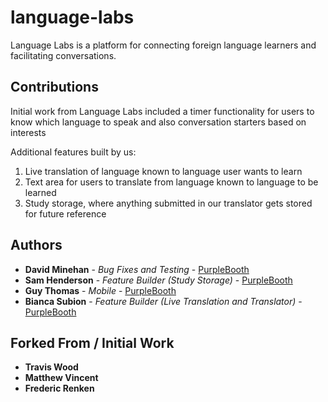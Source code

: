 # language-labs

Language Labs is a platform for connecting foreign language learners and facilitating conversations.

## Contributions
Initial work from Language Labs included a timer functionality for users to know which language to speak and also conversation starters based on interests

Additional features built by us: 
 1. Live translation of language known to language user wants to learn
 2. Text area for users to translate from language known to language to be learned
 3. Study storage, where anything submitted in our translator gets stored for future reference

## Authors

* **David Minehan** - *Bug Fixes and Testing* - [PurpleBooth](https://github.com/aminehan)
* **Sam Henderson** - *Feature Builder (Study Storage)* - [PurpleBooth](https://github.com/shenders13)
* **Guy Thomas** - *Mobile* - [PurpleBooth](https://github.com/stolemyusername)
* **Bianca Subion** - *Feature Builder (Live Translation and Translator)* - [PurpleBooth](https://github.com/biancasubion) 

## Forked From / Initial Work
* **Travis Wood**
* **Matthew Vincent**
* **Frederic Renken**

